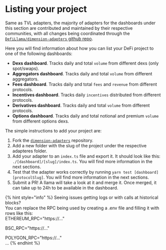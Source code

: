 # Listing your project

Same as TVL adapters, the majority of adapters for the dashboards under this section are contributed and maintained by their respective communities, with all changes being coordinated through the [`DefiLlama/dimension-adapters` github repo](https://github.com/DefiLlama/dimension-adapters).

Here you will find information about how you can list your DeFi project to one of the following dashboards:

* **Dexs dashboard**. Tracks daily and total `volume` from different dexs (only spot/swaps).
* **Aggregators dashboard**. Tracks daily and total `volume` from different aggregators.
* **Fees dashboard**. Tracks daily and total `fees` and `revenue` from different protocols.
* **Incentives dashboard**. Tracks daily `incentives` distributed from different protocols.
* **Derivatives dashboard**. Tracks daily and total `volume` from different protocols.
* **Options dashboard**. Tracks daily and total notional and premium `volume` from different options dexs.

The simple instructions to add your project are:

1. Fork the [`dimension-adapters`](https://github.com/DefiLlama/dimension-adapters) repository.
2. Add a new folder with the slug of the project under the respective adapteres folder.
3. Add your adapter to an `index.ts` file and export it. It should look like this: `./[dashboard]/[slug]/index.ts`. You will find more information in the next sections.
4. Test that the adapter works correctly by running `yarn test [dashboard] [protocolSlug]`. You will find more information in the next sections.
5. Submit a PR! A llama will take a look at it and merge it. Once merged, it can take up to 24h to be available in the dashboard.

{% hint style="info" %}
Seeing issues getting logs or with calls at historical blocks?\
You can replace the RPC being used by creating a .env file and filling it with rows like this:\
ETHEREUM\_RPC="https://..."

BSC\_RPC="https://..."

POLYGON\_RPC="https://..."\
...
{% endhint %}
